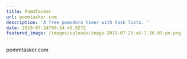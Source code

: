 ```yaml
---
title: PommTasker
url: pommtasker.com
description: 'A free pomodoro timer with task lists. '
date: 2019-07-24T00:34:45.927Z
featured_image: /images/uploads/image-2019-07-23-at-7.36.03-pm.png
---
```

pommtasker.com
